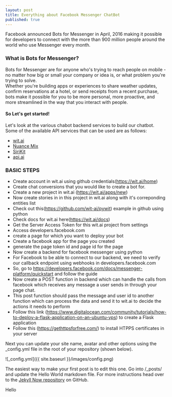 ```yaml
---
layout: post
title: Everything about Facebook Messenger ChatBot
published: true
---
```


Facebook announced Bots for Messenger in April, 2016 making it possible for developers to connect with the more than 900 million people around the world who use Messenger every month.  
  
  
### What is Bots for Messenger?  
Bots for Messenger are for anyone who's trying to reach people on mobile - no matter how big or small your company or idea is, or what problem you're trying to solve.   
Whether you're building apps or experiences to share weather updates, confirm reservations at a hotel, or send receipts from a recent purchase, bots make it possible for you to be more personal, more proactive, and more streamlined in the way that you interact with people.
  

#### So Let's get started!  
Let's look at the various chabot backend services to build our chatbot.  
Some of the available API services that can be used are as follows:  
- [wit.ai](https://wit.ai/home)  
- [Nuance Mix](https://developer.nuance.com)  
- [SiriKit](https://developer.apple.com/sirikit/)  
- [api.ai](https://api.ai/)  

### BASIC STEPS  

- Create  account in wit.ai using github credentials(https://wit.ai/home)
- Create chat conversions that you would like to create a bot for.
- Create a new project in wit.ai (https://wit.ai/apps/new)
- Now create stories in in this project in wit.ai along with it's correponding entities list
- Check out this(https://github.com/wit-ai/pywit) example in github using python
- Check docs for wit.ai here(https://wit.ai/docs)
- Get the Server Access Token for this wit.ai project from settings
- Access developers.facebook.com
- create a page for which you want to deploy your bot
- Create a facebook app for the page you created
- generate the page token id and page id for the page
- Now create a backend for facebook messenger using python
- For Facebook to be able to connect to our backend, we need to verify our callback endpoint using webhooks in developers.facebook.com
- So, go to https://developers.facebook.com/docs/messenger-platform/quickstart and follow the guide
- Now create a POST function in backend which can handle the calls from facebook which receives any message a user sends in through your page chat.
- This post function should pass the message and user id to another function which can process the data and send it to wit.ai to decide the actions it needs to perform
- Follow this link (https://www.digitalocean.com/community/tutorials/how-to-deploy-a-flask-application-on-an-ubuntu-vps) to create a Flask application
- Follow this (https://gethttpsforfree.com/) to install HTPPS certificates in your server



Next you can update your site name, avatar and other options using the _config.yml file in the root of your repository (shown below).

![_config.yml]({{ site.baseurl }}/images/config.png)

The easiest way to make your first post is to edit this one. Go into /_posts/ and update the Hello World markdown file. For more instructions head over to the [Jekyll Now repository](https://github.com/barryclark/jekyll-now) on GitHub.

Hello
